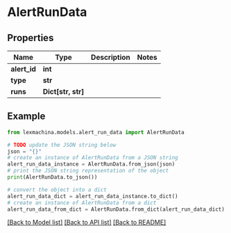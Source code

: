 # AlertRunData


## Properties

Name | Type | Description | Notes
------------ | ------------- | ------------- | -------------
**alert_id** | **int** |  | 
**type** | **str** |  | 
**runs** | **Dict[str, str]** |  | 

## Example

```python
from lexmachina.models.alert_run_data import AlertRunData

# TODO update the JSON string below
json = "{}"
# create an instance of AlertRunData from a JSON string
alert_run_data_instance = AlertRunData.from_json(json)
# print the JSON string representation of the object
print(AlertRunData.to_json())

# convert the object into a dict
alert_run_data_dict = alert_run_data_instance.to_dict()
# create an instance of AlertRunData from a dict
alert_run_data_from_dict = AlertRunData.from_dict(alert_run_data_dict)
```
[[Back to Model list]](../README.md#documentation-for-models) [[Back to API list]](../README.md#documentation-for-api-endpoints) [[Back to README]](../README.md)


